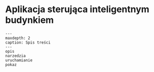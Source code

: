 # Aplikacja sterująca inteligentnym budynkiem

```{toctree}
---
maxdepth: 2
caption: Spis treści
---
opis
narzedzia
uruchamianie
pokaz
```
